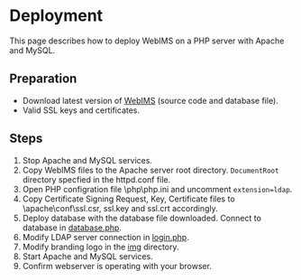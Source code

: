 # Deployment
This page describes how to deploy WebIMS on a PHP server with Apache and MySQL.

## Preparation
- Download latest version of [WebIMS](https://github.com/zammitjohn/WebIMS/releases) (source code and database file).
- Valid SSL keys and certificates.

## Steps
1. Stop Apache and MySQL services.
2. Copy WebIMS files to the Apache server root directory. ```DocumentRoot``` directory specfied in the httpd.conf file.
3. Open PHP configration file \php\php.ini and uncomment ```extension=ldap```.
4. Copy Certificate Signing Request, Key, Certificate files to \apache\conf\ssl.csr, ssl.key and ssl.crt accordingly.
5. Deploy database with the database file downloaded. Connect to database in [database.php](../api/config/database.php).
6. Modify LDAP server connection in [login.php](../api/users/login.php).
7. Modify branding logo in the [img](../dist/img) directory.
8. Start Apache and MySQL services.
9. Confirm webserver is operating with your browser.